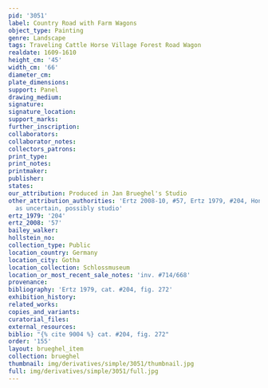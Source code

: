 ```yaml
---
pid: '3051'
label: Country Road with Farm Wagons
object_type: Painting
genre: Landscape
tags: Traveling Cattle Horse Village Forest Road Wagon
realdate: 1609-1610
height_cm: '45'
width_cm: '66'
diameter_cm: 
plate_dimensions: 
support: Panel
drawing_medium: 
signature: 
signature_location: 
support_marks: 
further_inscription: 
collaborators: 
collaborator_notes: 
collectors_patrons: 
print_type: 
print_notes: 
printmaker: 
publisher: 
states: 
our_attribution: Produced in Jan Brueghel's Studio
other_attribution_authorities: 'Ertz 2008-10, #57, Ertz 1979, #204, Honig database
  as uncertain, possibly studio'
ertz_1979: '204'
ertz_2008: '57'
bailey_walker: 
hollstein_no: 
collection_type: Public
location_country: Germany
location_city: Gotha
location_collection: Schlossmuseum
location_or_most_recent_sale_notes: 'inv. #714/668'
provenance: 
bibliography: 'Ertz 1979, cat. #204, fig. 272'
exhibition_history: 
related_works: 
copies_and_variants: 
curatorial_files: 
external_resources: 
biblio: "{% cite 9004 %} cat. #204, fig. 272"
order: '155'
layout: brueghel_item
collection: brueghel
thumbnail: img/derivatives/simple/3051/thumbnail.jpg
full: img/derivatives/simple/3051/full.jpg
---
```

